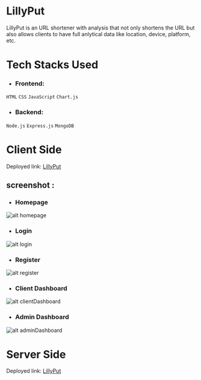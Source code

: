 # LillyPut
LillyPut is an URL shortener with analysis that not only shortens the URL but also allows clients to have full anlytical data like location, device, platform, etc.

# Tech Stacks Used
- ### Frontend: 
`HTML` `CSS` `JavaScript` `Chart.js`
- ### Backend: 
`Node.js` `Express.js` `MongoDB`

# Client Side
Deployed link: [LillyPut](https://lillyput.vercel.app/)

## screenshot :
- ### Homepage
![alt homepage](https://i.imgur.com/PE8ostw.png)
- ### Login
![alt login](https://i.imgur.com/UMKkYbm.png)
- ### Register
![alt register](https://i.imgur.com/w5EiMrN.png)
- ### Client Dashboard
![alt clientDashboard](https://i.imgur.com/X69b6ns.png)
- ### Admin Dashboard
![alt adminDashboard](https://i.imgur.com/KGD19Ku.png)

# Server Side
Deployed link: [LillyPut](https://lillyput.vercel.app/)
